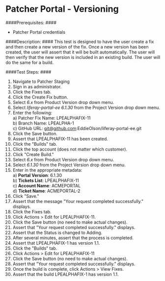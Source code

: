 Patcher Portal - Versioning 
===========================

####Prerequisites: ####

* Patcher Portal credentials

####Description: ####
This test is designed to have the user create a fix and then create a new version of the fix. Once a new version has been created, the user will assert that it will be built automatically. The user will then verify that the new version is included in an existing build. The user will do the same for a build.

####Test Steps: ####
1. Navigate to Patcher Staging
1. Sign in as administrator.
1. Click the Fixes tab.
1. Click the Create Fix button.
1. Select *6.x* from Product Version drop down menu.
1. Select *liferay-portal-ee 6.1.30* from the Project Version drop down menu.
1. Enter the following:    
	a) Patcher Fix Name: 	LPEALPHAFIX-11    
	b) Branch Name:	LPEALPHA-1    
	c) GitHub URL: git@github.com:EddieOlson/liferay-portal-ee.git
1. Click the Save button.
1. Assert that LPEALPHAFIX-11 has been created.
1. Click the "Builds" tab.
1. Click the top account (does not matter which customer).
1. Click "Create Build." 
1. Select *6.x* from Product Version drop down menu.
1. Select *6.1.30* from the Project Version drop down menu. 
1. Enter in the appropriate metadata:    
	a) **Portal Version**: 6.1.30    
	b) **Tickets List**: LPEALPHAFIX-11    
	c) **Account Name**: ACMEPORTAL    
	d) **Ticket Name**: ACMEPORTAL-2
1. Click "Save." 
1. Assert that the message "Your request completed successfully." displays.
1. Click the Fixes tab.
1. Click Actions > Edit for LPEALPHAFIX-11.
1. Click the Save button (no need to make actual changes).
1. Assert that "Your request completed successfully." displays.
1. Assert that the Status is changed to Adding.
1. After several minutes, assert that the process is completed.
1. Assert that LPEALPHAFIX-1 has version 1.1.
1. Click the "Builds" tab.
1. Click Actions > Edit for LPEALPHAFIX-11
1. Click the Save button (no need to make actual changes).
1. Assert that "Your request completed successfully." displays.
1. Once the build is complete, click Actions > View Fixes.
1. Assert that the build LPEALPHAFIX-1 has version 1.1.